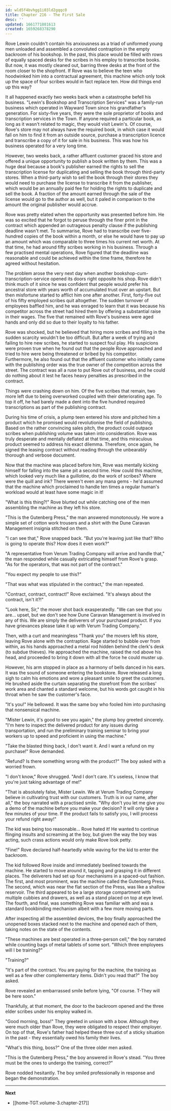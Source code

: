 ```yaml
---
id: wld5f4bvhgg1i03ld2gqqc0
title: Chapter 216 - The First Sale
desc: ''
updated: 1661771881613
created: 1659268378290
---
```


Rove Lewin couldn't contain his anxiousness as a triad of uniformed young men unloaded and assembled a convoluted contraption in the empty backroom of his bookshop. In the past, this place would be filled with rows of equally spaced desks for the scribes in his employ to transcribe books. But now, it was mostly cleaned out, barring three desks at the front of the room closer to the shopfront. If Rove was to believe the teen who hoodwinked him into a contractual agreement, this machine which only took up the space of four scribes would in fact replace ten. How did things end up this way?

It all happened exactly two weeks back when a catastrophe befell his business. "Lewin's Bookshop and Transcription Services" was a family-run business which operated in Wayward Town since his grandfather's generation. For sixty-five years, they were the sole proprietor of books and transcription services in the Town. If anyone required a particular book, as long as it wasn't related to magic, they would visit Lewin's. Of course, Rove's store may not always have the required book, in which case it would fall on him to find it from an outside source, purchase a transcription licence and transcribe a copy of it for sale in his business. This was how his business operated for a very long time.

However, two weeks back, a rather affluent customer graced his store and offered a unique opportunity to publish a book written by them. This was a huge deal because a book's publisher earned the rights to sell the transcription license for duplicating and selling the book through third-party stores. When a third-party wish to sell the book through their stores they would need to purchase the license to transcribe it from the publisher, which would be an annually paid fee for holding the rights to duplicate and sell the book. A fraction of the amount earned through the sale of the license would go to the author as well, but it paled in comparison to the amount the original publisher would accrue.

Rove was pretty elated when the opportunity was presented before him. He was so excited that he forgot to peruse through the finer print in the contract which appended an outrageous penalty clause if the publishing deadline wasn't met. To summarise, Rove had to transcribe over five-hundred copies of the book within a month, or else he would have to pay up an amount which was comparable to three times his current net worth. At that time, he had around fifty scribes working in his business. Through a few practised mental operations, Rove figured that the deadline was reasonable and could be achieved within the time frame, therefore he agreed without hesitation.

The problem arose the very next day when another bookshop-cum-transcription-service opened its doors right opposite his shop. Rove didn't think much of it since he was confident that people would prefer his ancestral store with years worth of accumulated trust over an upstart. But then misfortune started to afflict him one after another. First, forty-five out of his fifty employed scribes quit altogether. The sudden turnover of employees baffled him, and he was enraged to learn that it was because his competitor across the street had hired them by offering a substantial raise in their wages. The five that remained with Rove's business were aged hands and only did so due to their loyalty to his father.

Rove was shocked, but he believed that hiring more scribes and filling in the sudden scarcity wouldn't be too difficult. But after a week of trying and failing to hire new scribes, he started to suspect foul play. His suspicions were proven true when he found out that the people Rove approached and tried to hire were being threatened or bribed by his competitor. Furthermore, he also found out that the affluent customer who initially came with the publishing order was the true owner of the competition across the street. The contract was all a ruse to put Rove out of business, and he could do nothing about it lest he faces heavy penalties as prescribed in the contract.

Things were crashing down on him. Of the five scribes that remain, two more left due to being overworked coupled with their deteriorating age. To top it off, he had barely made a dent into the five hundred required transcriptions as part of the publishing contract.

During his time of crisis, a plump teen entered his store and pitched him a product which he promised would revolutionise the field of publishing. Based on the rather convincing sales pitch, the product could outpace scribes when publishing volume was taken into consideration. Rove was truly desperate and mentally deflated at that time, and this miraculous product seemed to address his exact dilemma. Therefore, once again, he signed the leasing contract without reading through the unbearably thorough and verbose document.

Now that the machine was placed before him, Rove was mentally kicking himself for falling into the same pit a second time. How could this machine, which looked very much like a guillotine, do the work of scribes? Where were the quill and ink? There weren't even any mana gems - he'd assumed that the machine which proclaimed to handle ten times a regular human's workload would at least have some magic in it!

"What is this thing?!" Rove blurted out while catching one of the men assembling the machine as they left his store.

"This is the Gutenberg Press," the man answered monotonously. He wore a simple set of cotton work trousers and a shirt with the Dune Caravan Management insignia stitched on them.

"I can see that," Rove snapped back. "But you're leaving just like that? Who is going to operate this? How does it even work?"

"A representative from Verum Trading Company will arrive and handle that," the man responded while casually extricating himself from Rove's grasp. "As for the operators, that was not part of the contract."

"You expect my people to use this?"

"That was what was stipulated in the contract," the man repeated.

"Contract, contract, contract!" Rove exclaimed. "It's always about the contract, isn't it?!"

"Look here, Sir," the mover shot back exasperatedly. "We can see that you are... upset, but we don't see how Dune Caravan Management is involved in any of this. We are simply the deliverers of your purchased product. If you have grievances please take it up with Verum Trading Company."

Then, with a curt and meaningless "Thank you" the movers left his store, leaving Rove alone with the contraption. Rage started to bubble over from within, as his hands approached a metal rod hidden behind the clerk's desk (to subdue thieves). He approached the machine, raised the rod above his head, and proceeded to bring it down with all the force he could muster up.

However, his arm stopped in place as a harmony of bells danced in his ears. It was the sound of someone entering the bookstore. Rove released a long sigh to calm his emotions and wore a pleasant smile to greet the customers. He brushed aside the curtain separating the storefront from the scribes' work area and chanted a standard welcome, but his words got caught in his throat when he saw the customer's face.

"It's you!" He bellowed. It was the same boy who fooled him into purchasing that nonsensical machine.

"Mister Lewin, it's good to see you again," the plump boy greeted sincerely. "I'm here to inspect the delivered product for any issues during transportation, and run the preliminary training seminar to bring your workers up to speed and proficient in using the machine."

"Take the blasted thing back, I don't want it. And I want a refund on my purchase!" Rove demanded.

"Refund? Is there something wrong with the product?" The boy asked with a worried frown.

"I don't know," Rove shrugged. "And I don't care. It's useless, I know that you're just taking advantage of me!"

"That is absolutely false, Mister Lewin. We at Verum Trading Company believe in cultivating trust with our customers. Truth is in our name, after all," the boy narrated with a practised smile. "Why don't you let me give you a demo of the machine before you make your decision? It will only take a few minutes of your time. If the product fails to satisfy you, I will process your refund right away!"

The kid was being too reasonable... Rove hated it! He wanted to continue flinging insults and screaming at the boy, but given the way the boy was acting, such crass actions would only make Rove look petty.

"Fine!" Rove declared half-heartedly while waving for the kid to enter the backroom.

The kid followed Rove inside and immediately beelined towards the machine. He started to move around it, tapping and grasping it in different places. The deliverers had set up four mechanisms in a spaced-out fashion. The first, and most prominent, was the machine called the Gutenberg Press. The second, which was near the flat section of the Press, was like a shallow reservoir. The third appeared to be a large storage compartment with multiple cubbies and drawers, as well as a stand placed on top at eye level. The fourth, and final, was something Rove was familiar with and was a standard bookbinding mechanism albeit with a few more moving parts.

After inspecting all the assembled devices, the boy finally approached the unopened boxes stacked next to the machine and opened each of them, taking notes on the state of the contents.

"These machines are best operated in a three-person cell," the boy narrated while counting bags of metal tablets of some sort. "Which three employees will I be training?"

"Training?"

"It's part of the contract. You are paying for the machine, the training as well as a few other complementary items. Didn't you read that?" The boy asked.

Rove revealed an embarrassed smile before lying, "Of course. T-They will be here soon."

Thankfully, at that moment, the door to the backroom opened and the three elder scribes under his employ walked in.

"Good morning, boss!" They greeted in unison with a bow. Although they were much older than Rove, they were obligated to respect their employer. On top of that, Rove's father had helped these three out of a sticky situation in the past - they essentially owed his family their lives.

"What's this thing, boss?" One of the three older men asked.

"This is the Gutenberg Press," the boy answered in Rove's stead. "You three must be the ones to undergo the training, correct?"

Rove nodded hesitantly. The boy smiled professionally in response and began the demonstration.

____

**Next**
* [[home-TGT.volume-3.chapter-217]]